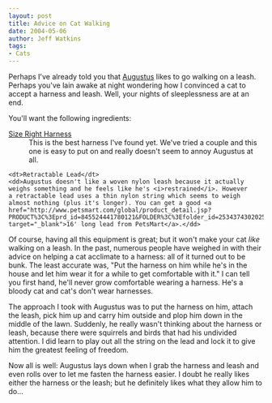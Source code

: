 ```yaml
---
layout: post
title: Advice on Cat Walking
date: 2004-05-06
author: Jeff Watkins
tags:
- Cats
---
```


<p>Perhaps I've already told you that <a
href="/photography/our-cats/augustus-in-a-bag.html">Augustus</a> likes
to go walking on a leash. Perhaps you've lain awake at night wondering
how I convinced a cat to accept a harness and leash. Well, your nights
of sleeplessness are at an end.</p>
<p>You'll want the following ingredients:</p>
<dl>
	<dt><a
href="http://www.petsmart.com/global/product_detail.jsp?PRODUCT%3C%3Eprd_id=845524441779505&FOLDER%3C%3Efolder_id=2534374302025530&ASSORTMENT%3C%3East_id=2534374302023690&bmUID=1083853412851"
target="_blank">Size Right Harness</a></dt>
    <dd>This is the best harness I've found yet. We've tried a couple
    and this one is easy to put on and really doesn't seem to annoy
    Augustus at all.</dd>

    <dt>Retractable Lead</dt>
    <dd>Augustus doesn't like a woven nylon leash because it actually
    weighs something and he feels like he's <i>restrained</i>. However
    a retractable lead uses a thin nylon string which seems to weigh
    almost nothing (plus it's longer). You can get a good <a
    href="http://www.petsmart.com/global/product_detail.jsp?PRODUCT%3C%3Eprd_id=845524441780121&FOLDER%3C%3Efolder_id=2534374302025651&ASSORTMENT%3C%3East_id=2534374302023689&CONTENT%3C%3Ecnt_id=10134198673267653&bmUID=1083853618122"
    target="_blank">16' long lead from PetsMart</a>.</dd>
</dl>
<p>Of course, having all this equipment is great; but it won't make
your cat <i>like</i> walking on a leash. In the past, numerous people
have weighed in with their advice on helping a cat acclimate to a
harness: all of it turned out to be bunk. The least accurate was, "Put
the harness on him while he's in the house and let him wear it for a
while to get comfortable with it." I can tell you first hand, he'll
never grow comfortable wearing a harness. He's a bloody cat and cat's
don't wear harnesses.</p>
<p>The approach I took with Augustus was to put the harness on him,
attach the leash, pick him up and carry him outside and plop him down
in the middle of the lawn. Suddenly, he really wasn't thinking about
the harness or leash, because there were squirrels and birds that had
his undivided attention. I did learn to play out all the string on the
lead and lock it to give him the greatest feeling of freedom.</p>
<p>Now all is well: Augustus lays down when I grab the harness and
leash and even rolls over to let me fasten the harness easier. I doubt
he really likes either the harness or the leash; but he definitely
likes what they allow him to do...</p>